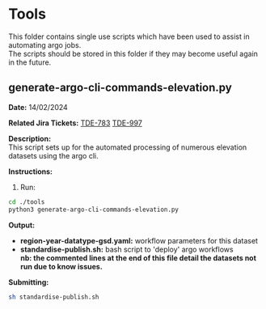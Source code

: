 # Tools

This folder contains single use scripts which have been used to assist in automating argo jobs.  
The scripts should be stored in this folder if they may become useful again in the future.

## generate-argo-cli-commands-elevation.py

**Date:** 14/02/2024

**Related Jira Tickets:** [TDE-783](https://toitutewhenua.atlassian.net/browse/TDE-783) [TDE-997](https://toitutewhenua.atlassian.net/browse/TDE-997)

**Description:**  
This script sets up for the automated processing of numerous elevation datasets using the argo cli.

**Instructions:**

1. Run:

```bash
cd ./tools
python3 generate-argo-cli-commands-elevation.py
```

**Output:**

- **region-year-datatype-gsd.yaml:** workflow parameters for this dataset
- **standardise-publish.sh:** bash script to 'deploy' argo workflows  
   **nb: the commented lines at the end of this file detail the datasets not run due to know issues.**

**Submitting:**

```bash
sh standardise-publish.sh
```

